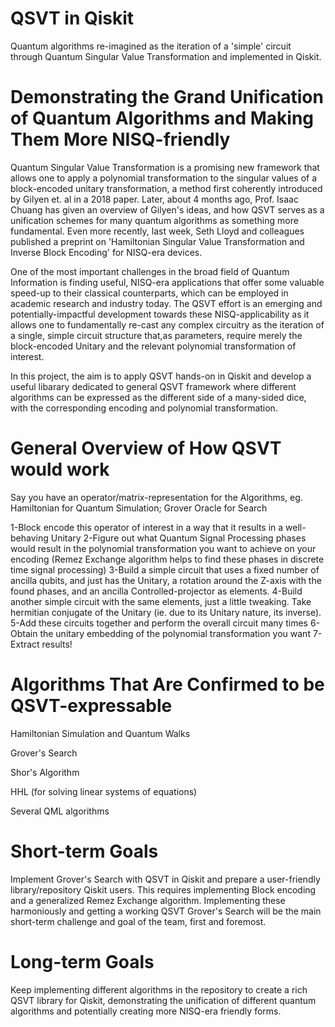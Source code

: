 # QSVT in Qiskit
Quantum algorithms re-imagined as the iteration of a 'simple' circuit through Quantum Singular Value Transformation and implemented in Qiskit.

# Demonstrating the Grand Unification of Quantum Algorithms and Making Them More NISQ-friendly
Quantum Singular Value Transformation is a promising new framework that allows one to apply a polynomial transformation to the singular values of a block-encoded unitary transformation, a method first coherently introduced by Gilyen et. al in a 2018 paper. Later, about 4 months ago, Prof. Isaac Chuang has given an overview of Gilyen's ideas, and how QSVT serves as a unification schemes for many quantum algorithms as something more fundamental. Even more recently, last week, Seth Lloyd and colleagues published a preprint on 'Hamiltonian Singular Value Transformation and Inverse Block Encoding' for NISQ-era devices.

One of the most important challenges in the broad field of Quantum Information is finding useful, NISQ-era applications that offer some valuable speed-up to their classical counterparts, which can be employed in academic research and industry today. The QSVT effort is an emerging and potentially-impactful development towards these NISQ-applicability as it allows one to fundamentally re-cast any complex circuitry as the iteration of a single, simple circuit structure that,as parameters, require merely the block-encoded Unitary and the relevant polynomial transformation of interest.

In this project, the aim is to apply QSVT hands-on in Qiskit and develop a useful libarary dedicated to general QSVT framework where different algorithms can be expressed as the different side of a many-sided dice, with the corresponding encoding and polynomial transformation. 

# General Overview of How QSVT would work

Say you have an operator/matrix-representation for the Algorithms, eg. Hamiltonian for Quantum Simulation; Grover Oracle for Search

1-Block encode this operator of interest in a way that it results in a well-behaving Unitary
2-Figure out what Quantum Signal Processing phases would result in the polynomial transformation you want to achieve on your encoding (Remez Exchange algorithm helps to find these phases in discrete time signal processing)
3-Build a simple circuit that uses a fixed number of ancilla qubits, and just has the Unitary, a rotation around the Z-axis with the found phases, and an ancilla Controlled-projector as elements.
4-Build another simple circuit with the same elements, just a little tweaking. Take hermitian conjugate of the Unitary (ie. due to its Unitary nature, its inverse). 
5-Add these circuits together and perform the overall circuit many times
6-Obtain the unitary embedding of the polynomial transformation you want
7-Extract results!

# Algorithms That Are Confirmed to be QSVT-expressable

Hamiltonian Simulation and Quantum Walks

Grover's Search

Shor's Algorithm

HHL (for solving linear systems of equations)

Several QML algorithms

# Short-term Goals

Implement Grover's Search with QSVT in Qiskit and prepare a user-friendly library/repository Qiskit users. This requires implementing Block encoding and a generalized Remez Exchange algorithm. Implementing these harmoniously and getting a working QSVT Grover's Search will be the main short-term challenge and goal of the team, first and foremost.

# Long-term Goals

Keep implementing different algorithms in the repository to create a rich QSVT library for Qiskit, demonstrating the unification of different quantum algorithms and potentially creating more NISQ-era friendly forms.

